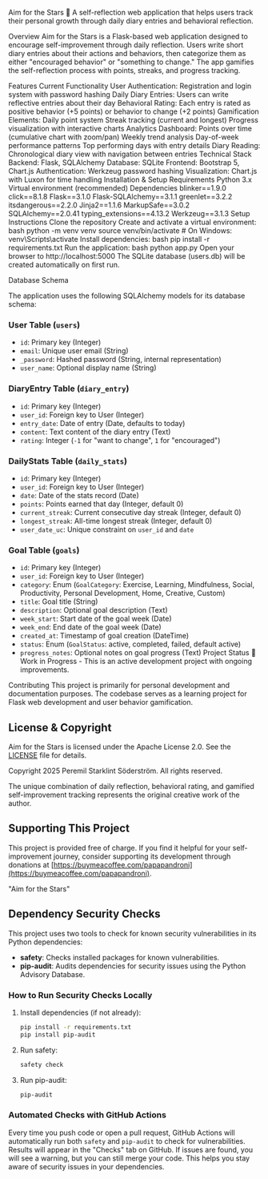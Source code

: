 Aim for the Stars 🌟
A self-reflection web application that helps users track their personal growth through daily diary entries and behavioral reflection.

Overview
Aim for the Stars is a Flask-based web application designed to encourage self-improvement through daily reflection. Users write short diary entries about their actions and behaviors, then categorize them as either "encouraged behavior" or "something to change." The app gamifies the self-reflection process with points, streaks, and progress tracking.

Features
Current Functionality
User Authentication: Registration and login system with password hashing
Daily Diary Entries: Users can write reflective entries about their day
Behavioral Rating: Each entry is rated as positive behavior (+5 points) or behavior to change (+2 points)
Gamification Elements:
Daily point system
Streak tracking (current and longest)
Progress visualization with interactive charts
Analytics Dashboard:
Points over time (cumulative chart with zoom/pan)
Weekly trend analysis
Day-of-week performance patterns
Top performing days with entry details
Diary Reading: Chronological diary view with navigation between entries
Technical Stack
Backend: Flask, SQLAlchemy
Database: SQLite
Frontend: Bootstrap 5, Chart.js
Authentication: Werkzeug password hashing
Visualization: Chart.js with Luxon for time handling
Installation & Setup
Requirements
Python 3.x
Virtual environment (recommended)
Dependencies
blinker==1.9.0
click==8.1.8
Flask==3.1.0
Flask-SQLAlchemy==3.1.1
greenlet==3.2.2
itsdangerous==2.2.0
Jinja2==1.1.6
MarkupSafe==3.0.2
SQLAlchemy==2.0.41
typing_extensions==4.13.2
Werkzeug==3.1.3
Setup Instructions
Clone the repository
Create and activate a virtual environment:
bash
python -m venv venv
source venv/bin/activate  # On Windows: venv\Scripts\activate
Install dependencies:
bash
pip install -r requirements.txt
Run the application:
bash
python app.py
Open your browser to http://localhost:5000
The SQLite database (users.db) will be created automatically on first run.

Database Schema

The application uses the following SQLAlchemy models for its database schema:

### User Table (`users`)
- `id`: Primary key (Integer)
- `email`: Unique user email (String)
- `_password`: Hashed password (String, internal representation)
- `user_name`: Optional display name (String)

### DiaryEntry Table (`diary_entry`)
- `id`: Primary key (Integer)
- `user_id`: Foreign key to User (Integer)
- `entry_date`: Date of entry (Date, defaults to today)
- `content`: Text content of the diary entry (Text)
- `rating`: Integer (`-1` for "want to change", `1` for "encouraged")

### DailyStats Table (`daily_stats`)
- `id`: Primary key (Integer)
- `user_id`: Foreign key to User (Integer)
- `date`: Date of the stats record (Date)
- `points`: Points earned that day (Integer, default 0)
- `current_streak`: Current consecutive day streak (Integer, default 0)
- `longest_streak`: All-time longest streak (Integer, default 0)
- `user_date_uc`: Unique constraint on `user_id` and `date`

### Goal Table (`goals`)
- `id`: Primary key (Integer)
- `user_id`: Foreign key to User (Integer)
- `category`: Enum (`GoalCategory`: Exercise, Learning, Mindfulness, Social, Productivity, Personal Development, Home, Creative, Custom)
- `title`: Goal title (String)
- `description`: Optional goal description (Text)
- `week_start`: Start date of the goal week (Date)
- `week_end`: End date of the goal week (Date)
- `created_at`: Timestamp of goal creation (DateTime)
- `status`: Enum (`GoalStatus`: active, completed, failed, default active)
- `progress_notes`: Optional notes on goal progress (Text)
Project Status
🚧 Work in Progress - This is an active development project with ongoing improvements.


Contributing
This project is primarily for personal development and documentation purposes. The codebase serves as a learning project for Flask web development and user behavior gamification.

## License & Copyright

Aim for the Stars is licensed under the Apache License 2.0. See the [LICENSE](LICENSE) file for details.

Copyright 2025 Peremil Starklint Söderström. All rights reserved.

The unique combination of daily reflection, behavioral rating, and gamified self-improvement tracking represents the original creative work of the author.

## Supporting This Project

This project is provided free of charge. If you find it helpful for your self-improvement journey, consider supporting its development through donations at [https://buymeacoffee.com/papapandroni](https://buymeacoffee.com/papapandroni).


"Aim for the Stars"

## Dependency Security Checks

This project uses two tools to check for known security vulnerabilities in its Python dependencies:

- **safety**: Checks installed packages for known vulnerabilities.
- **pip-audit**: Audits dependencies for security issues using the Python Advisory Database.

### How to Run Security Checks Locally

1. Install dependencies (if not already):
   ```bash
   pip install -r requirements.txt
   pip install pip-audit
   ```
2. Run safety:
   ```bash
   safety check
   ```
3. Run pip-audit:
   ```bash
   pip-audit
   ```

### Automated Checks with GitHub Actions

Every time you push code or open a pull request, GitHub Actions will automatically run both `safety` and `pip-audit` to check for vulnerabilities. Results will appear in the "Checks" tab on GitHub. If issues are found, you will see a warning, but you can still merge your code. This helps you stay aware of security issues in your dependencies.

